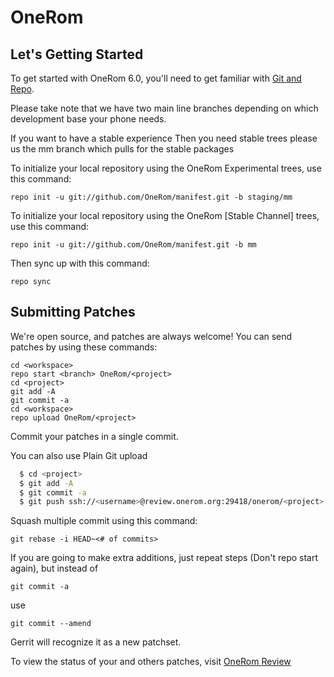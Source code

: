 OneRom
===================


Let's Getting Started
---------------------

To get started with OneRom 6.0, you'll need to get familiar with
[Git and Repo](http://source.android.com/download/using-repo).

Please take note that we have two main line branches depending on
which development base your phone needs.

If you want to have a stable experience Then you need stable
trees please us the mm branch which pulls for the stable packages

To initialize your local repository using the OneRom Experimental trees, use this command:


	repo init -u git://github.com/OneRom/manifest.git -b staging/mm




To initialize your local repository using the OneRom [Stable Channel] trees, use this command:


	repo init -u git://github.com/OneRom/manifest.git -b mm




Then sync up with this command:

	repo sync



Submitting Patches
------------------

We're open source, and patches are always welcome!
You can send patches by using these commands:

    cd <workspace>
    repo start <branch> OneRom/<project>
    cd <project>
    git add -A
    git commit -a
    cd <workspace>
    repo upload OneRom/<project>

Commit your patches in a single commit.

You can also use Plain Git upload
```bash
  $ cd <project>
  $ git add -A
  $ git commit -a
  $ git push ssh://<username>@review.onerom.org:29418/onerom/<project> HEAD:refs/for/<branch>
```


Squash multiple commit using this command:

	git rebase -i HEAD~<# of commits>

If you are going to make extra additions, just repeat steps (Don't repo start again), but instead of

	git commit -a

use

	git commit --amend

Gerrit will recognize it as a new patchset.



To view the status of your and others patches, visit [OneRom Review](http://review.onerom.org)

